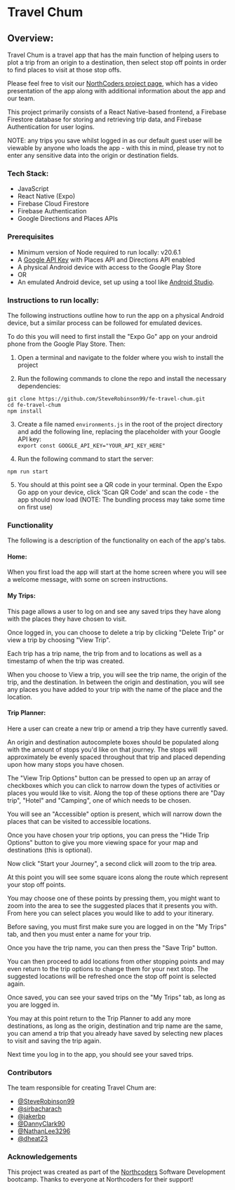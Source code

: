 # Travel Chum

## Overview:
Travel Chum is a travel app that has the main function of helping users to plot a trip from an origin to a destination, then select stop off points in order to find places to visit at those stop offs.

Please feel free to visit our [NorthCoders project page](https://northcoders.com/project-phase/travel-chum), which has a video presentation of the app along with additional information about the app and our team.

This project primarily consists of a React Native-based frontend, a Firebase Firestore database for storing and retrieving trip data, and Firebase Authentication for user logins.

NOTE: any trips you save whilst logged in as our default guest user will be viewable by anyone who loads the app - with this in mind, please try not to enter any sensitive data into the origin or destination fields.

### Tech Stack:
* JavaScript
* React Native (Expo)
* Firebase Cloud Firestore
* Firebase Authentication
* Google Directions and Places APIs

### Prerequisites

* Minimum version of Node required to run locally: v20.6.1
* A [Google API Key](https://support.google.com/googleapi/answer/6158862?hl=en) with Places API and Directions API enabled
* A physical Android device with access to the Google Play Store
* OR
* An emulated Android device, set up using a tool like [Android Studio](https://docs.expo.dev/workflow/android-studio-emulator/).

### Instructions to run locally:

The following instructions outline how to run the app on a physical Android device, but a similar process can be followed for emulated devices.

To do this you will need to first install the "Expo Go" app on your android phone from the Google Play Store. Then:

1. Open a terminal and navigate to the folder where you wish to install the project

2. Run the following commands to clone the repo and install the necessary dependencies: 
```
git clone https://github.com/SteveRobinson99/fe-travel-chum.git
cd fe-travel-chum
npm install
```
3. Create a file named ```environments.js``` in the root of the project directory and add the following line, replacing the placeholder with your Google API key:\
```export const GOOGLE_API_KEY="YOUR_API_KEY_HERE"```

4. Run the following command to start the server:
```
npm run start
```
5. You should at this point see a QR code in your terminal. Open the Expo Go app on your device, click 'Scan QR Code' and scan the code - the app should now load (NOTE: The bundling process may take some time on first use)


### Functionality

The following is a description of the functionality on each of the app's tabs.

#### Home:
When you first load the app will start at the home screen where you will see a welcome message, with some on screen instructions.

#### My Trips:
This page allows a user to log on and see any saved trips they have along with the places they have chosen to visit.

Once logged in, you can choose to delete a trip by clicking "Delete Trip" or view a trip by choosing "View Trip".

Each trip has a trip name, the trip from and to locations as well as a timestamp of when the trip was created.

When you choose to View a trip, you will see the trip name, the origin of the trip, and the destination.  In between the origin and destination, you will see any places you have added to your trip with the name of the place and the location.

#### Trip Planner:
Here a user can create a new trip or amend a trip they have currently saved.

An origin and destination autocomplete boxes should be populated along with the amount of stops you'd like on that journey.
The stops will approximately be evenly spaced throughout that trip and placed depending upon how many stops you have chosen.

The "View Trip Options" button can be pressed to open up an array of checkboxes which you can click to narrow down the types of activities or places you would like to visit.  Along the top of these options there are "Day trip", "Hotel" and "Camping", one of which needs to be chosen.

You will see an "Accessible" option is present, which will narrow down the places that can be visited to accessible locations.

Once you have chosen your trip options, you can press the "Hide Trip Options" button to give you more viewing space for your map and destinations (this is optional).

Now click "Start your Journey", a second click will zoom to the trip area.

At this point you will see some square icons along the route which represent your stop off points.

You may choose one of these points by pressing them, you might want to zoom into the area to see the suggested places that it presents you with. From here you can select places you would like to add to your itinerary.

Before saving, you must first make sure you are logged in on the "My Trips" tab, and then you must enter a name for your trip.

Once you have the trip name, you can then press the "Save Trip" button.

You can then proceed to add locations from other stopping points and may even return to the trip options to change them for your next stop. The suggested locations will be refreshed once the stop off point is selected again.

Once saved, you can see your saved trips on the "My Trips" tab, as long as you are logged in.

You may at this point return to the Trip Planner to add any more destinations, as long as the origin, destination and trip name are the same, you can amend a trip that you already have saved by selecting new places to visit and saving the trip again.

Next time you log in to the app, you should see your saved trips.

### Contributors

The team responsible for creating Travel Chum are:

* [@SteveRobinson99](https://github.com/SteveRobinson99)
* [@sirbacharach](https://github.com/sirbacharach)
* [@jakerbp](https://github.com/jakerbp)
* [@DannyClark90](https://github.com/DannyClark90)
* [@NathanLee3296](https://github.com/NathanLee3296)
* [@dheat23](https://github.com/dheat23)

### Acknowledgements

This project was created as part of the [Northcoders](https://northcoders.com/) Software Development bootcamp. Thanks to everyone at Northcoders for their support!